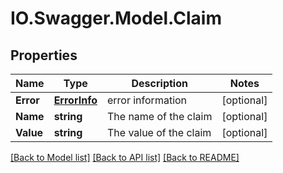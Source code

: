 # IO.Swagger.Model.Claim
## Properties

Name | Type | Description | Notes
------------ | ------------- | ------------- | -------------
**Error** | [**ErrorInfo**](ErrorInfo.md) | error information | [optional] 
**Name** | **string** | The name of the claim | [optional] 
**Value** | **string** | The value of the claim | [optional] 

[[Back to Model list]](../README.md#documentation-for-models) [[Back to API list]](../README.md#documentation-for-api-endpoints) [[Back to README]](../README.md)

